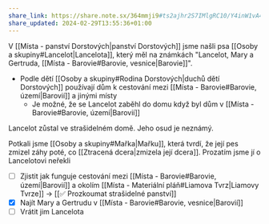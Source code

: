 ```yaml
---
share_link: https://share.note.sx/364mmji9#ts2ajhr2S7IMlgRC10/Y4inW1vA486W6LcEf0LRwwo8
share_updated: 2024-02-29T13:55:36+01:00
---
```

V [[Místa - panství Dorstových|panství Dorstových]] jsme našli psa [[Osoby a skupiny#Lancelot|Lancelota]], který měl na známkách "Lancelot, Mary a Gertruda, [[Místa - Barovie#Barovie, vesnice|Barovie]]".
- Podle dětí [[Osoby a skupiny#Rodina Dorstových|duchů dětí Dorstových]] používají dům k cestování mezi [[Místa - Barovie#Barovie, území|Barovií]]  a jinými místy
	- Je možné, že se Lancelot zaběhl do domu když byl dům v [[Místa - Barovie#Barovie, území|Barovií]] 

Lancelot zůstal ve strašidelném domě. Jeho osud je neznámý.

Potkali jsme [[Osoby a skupiny#Mařka|Mařku]], která tvrdí, že její pes zmizel záhy poté, co [[Ztracená dcera|zmizela její dcera]]. Prozatím jsme jí o Lancelotovi neřekli


- [ ] Zjistit jak funguje cestování mezi [[Místa - Barovie#Barovie, území|Barovií]] a okolím [[Místa - Materiální pláň#Liamova Tvrz|Liamovy Tvrze]]  -> [[✅ Prozkoumat strašidelné panství]]
- [x] Najít Mary a Gertrudu v [[Místa - Barovie#Barovie, vesnice|Barovií]] 
- [ ] Vrátit jim Lancelota
